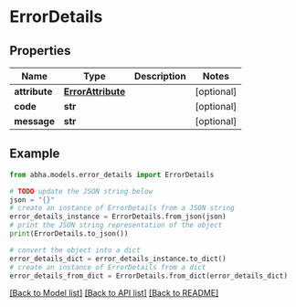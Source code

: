 # ErrorDetails


## Properties

Name | Type | Description | Notes
------------ | ------------- | ------------- | -------------
**attribute** | [**ErrorAttribute**](ErrorAttribute.md) |  | [optional] 
**code** | **str** |  | [optional] 
**message** | **str** |  | [optional] 

## Example

```python
from abha.models.error_details import ErrorDetails

# TODO update the JSON string below
json = "{}"
# create an instance of ErrorDetails from a JSON string
error_details_instance = ErrorDetails.from_json(json)
# print the JSON string representation of the object
print(ErrorDetails.to_json())

# convert the object into a dict
error_details_dict = error_details_instance.to_dict()
# create an instance of ErrorDetails from a dict
error_details_from_dict = ErrorDetails.from_dict(error_details_dict)
```
[[Back to Model list]](../README.md#documentation-for-models) [[Back to API list]](../README.md#documentation-for-api-endpoints) [[Back to README]](../README.md)



